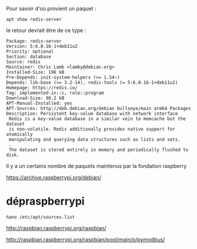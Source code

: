 Pour savoir d'où provient un paquet :
```
apt show redis-server
```
le retour devrait être de ce type :
```
Package: redis-server
Version: 5:6.0.16-1+deb11u2
Priority: optional
Section: database
Source: redis
Maintainer: Chris Lamb <lamby@debian.org>
Installed-Size: 196 kB
Pre-Depends: init-system-helpers (>= 1.54~)
Depends: lsb-base (>= 3.2-14), redis-tools (= 5:6.0.16-1+deb11u2)
Homepage: https://redis.io/
Tag: implemented-in::c, role::program
Download-Size: 98.2 kB
APT-Manual-Installed: yes
APT-Sources: http://deb.debian.org/debian bullseye/main arm64 Packages
Description: Persistent key-value database with network interface
 Redis is a key-value database in a similar vein to memcache but the dataset
 is non-volatile. Redis additionally provides native support for atomically
 manipulating and querying data structures such as lists and sets.
 .
 The dataset is stored entirely in memory and periodically flushed to disk.
```
 
Il y a un certains nombre de paquets maintenus par la fondation raspberry
 
https://archive.raspberrypi.org/debian/

# dépraspberrypi

`ǹano /etc/apt/sources.list`

http://raspbian.raspberrypi.org/raspbian/


http://raspbian.raspberrypi.org/raspbian/pool/main/p/pymodbus/
